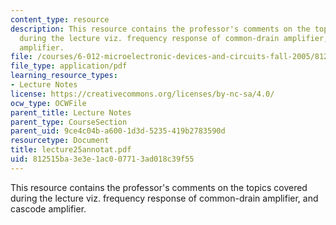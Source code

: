 ```yaml
---
content_type: resource
description: This resource contains the professor's comments on the topics covered
  during the lecture viz. frequency response of common-drain amplifier, and cascode
  amplifier.
file: /courses/6-012-microelectronic-devices-and-circuits-fall-2005/812515ba3e3e1ac007713ad018c39f55_lecture25annotat.pdf
file_type: application/pdf
learning_resource_types:
- Lecture Notes
license: https://creativecommons.org/licenses/by-nc-sa/4.0/
ocw_type: OCWFile
parent_title: Lecture Notes
parent_type: CourseSection
parent_uid: 9ce4c04b-a600-1d3d-5235-419b2783590d
resourcetype: Document
title: lecture25annotat.pdf
uid: 812515ba-3e3e-1ac0-0771-3ad018c39f55
---
```

This resource contains the professor's comments on the topics covered during the lecture viz. frequency response of common-drain amplifier, and cascode amplifier.